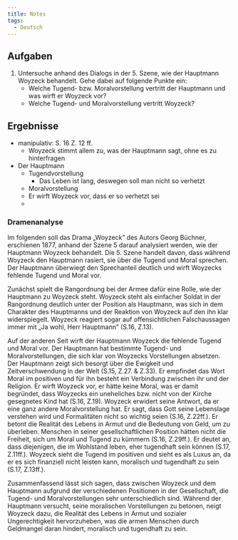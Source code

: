 ```yaml
---
title: Notes
tags:
  - Deutsch
---
```


## Aufgaben

1. Untersuche anhand des Dialogs in der 5. Szene, wie der Hauptmann Woyzeck behandelt.
	Gehe dabei auf folgende Punkte ein:
	- Welche Tugend- bzw. Moralvorstellung vertritt der Hauptmann und was wirft er Woyzeck vor?
	- Welche Tugend- und Moralvorstellung vertritt Woyzeck?

## Ergebnisse

- manipulativ: S. 16 Z. 12 ff.
	- Woyzeck stimmt allem zu, was der Hauptmann sagt, ohne es zu hinterfragen
- Der Hauptmann
	- Tugendvorstellung
		- Das Leben ist lang, deswegen soll man nicht so verhetzt
	- Moralvorstellung
	- Er wirft Woyzeck vor, dass er so verhetzt sei
	- 

### Dramenanalyse

Im folgenden soll das Drama „Woyzeck” des Autors Georg Büchner, erschienen 1877, anhand der Szene 5 darauf analysiert werden, wie der Hauptmann Woyzeck behandelt. Die 5. Szene handelt davon, dass während Woyzeck den Hauptmann rasiert, sie über die Tugend und Moral sprechen. Der Hauptmann überwiegt den Sprechanteil deutlich und wirft Woyzecks fehlende Tugend und Moral vor.

Zunächst spielt die Rangordnung bei der Armee dafür eine Rolle, wie der Hauptmann zu Woyzeck steht. Woyzeck steht als einfacher Soldat in der Rangordnung deutlich unter der Position als Hauptmann, was sich in dem Charakter des Hauptmanns und der Reaktion von Woyzeck auf den ihn klar widerspiegelt. Woyzeck reagiert sogar auf offensichtlichen Falschaussagen immer mit „Ja wohl, Herr Hauptmann” (S.16, Z.13).

Auf der anderen Seit wirft der Hauptmann Woyzeck die fehlende Tugend und Moral vor. Der Hauptmann hat bestimmte Tugend- und Moralvorstellungen, die sich klar von Woyzecks Vorstellungen absetzen. Der Hauptmann zeigt sich besorgt über die Ewigkeit und Zeitverschwendung in der Welt (S.15, Z.27. & Z.33). Er empfindet das Wort Moral im positiven und für ihn besteht ein Verbindung zwischen ihr und der Religion. Er wirft Woyzeck vor, er hätte keine Moral, was er damit begründet, dass Woyzecks ein uneheliches bzw. nicht von der Kirche gesegnetes Kind hat (S.16, Z.19).
Woyzeck erwidert seine Antwort, da er eine ganz andere Moralvorstellung hat. Er sagt, dass Gott seine Lebenslage verstehen wird und Formalitäten nicht so wichtig seien (S.16, Z.22ff.). Er betont die Realität des Lebens in Armut und die Bedeutung von Geld, um zu überleben. Menschen in seiner gesellschaftlichen Position hätten nicht die Freiheit, sich um Moral und Tugend zu kümmern (S.16, Z.29ff.). Er deutet an, dass diejenigen, die im Wohlstand leben, eher tugendhaft sein können (S.17, Z.11ff.). Woyzeck sieht die Tugend im positiven und sieht es als Luxus an, da er es sich finanziell nicht leisten kann, moralisch und tugendhaft zu sein (S.17, Z.13ff.).

Zusammenfassend lässt sich sagen, dass zwischen Woyzeck und dem Hauptmann aufgrund der verschiedenen Positionen in der Gesellschaft, die Tugend- und Moralvorstellungen sehr unterschiedlich sind. Während der Hauptmann versucht, seine moralischen Vorstellungen zu betonen, neigt Woyzeck dazu, die Realität des Lebens in Armut und sozialer Ungerechtigkeit hervorzuheben, was die armen Menschen durch Geldmangel daran hindert, moralisch und tugendhaft zu sein.